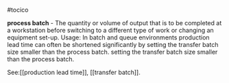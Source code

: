 #tocico

<b>process batch</b> -  The quantity or volume of output that is to be completed at a workstation before switching to a different type of work or changing an equipment set-up. 
Usage: In batch and queue environments production lead time can often be shortened significantly by setting the transfer batch size smaller than the process batch. setting the transfer batch size smaller than the process batch. 



See:[[production lead time]], [[transfer batch]].
